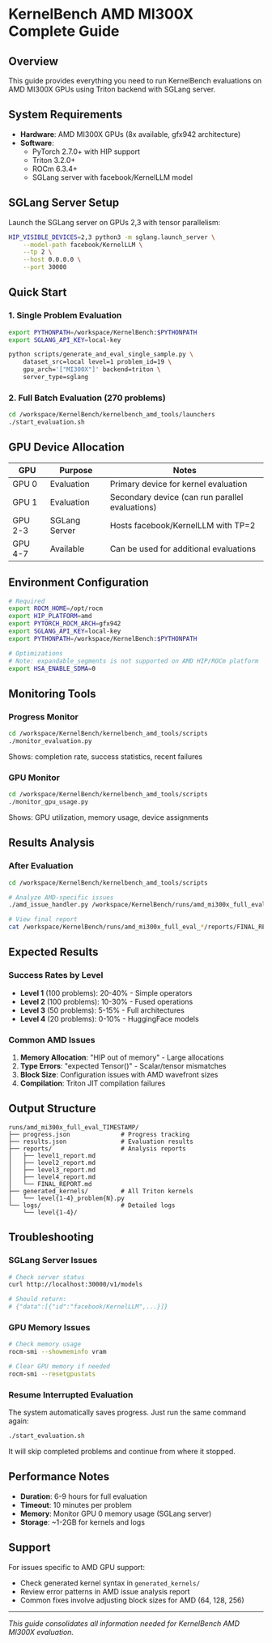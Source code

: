 # KernelBench AMD MI300X Complete Guide

## Overview

This guide provides everything you need to run KernelBench evaluations on AMD MI300X GPUs using Triton backend with SGLang server.

## System Requirements

- **Hardware**: AMD MI300X GPUs (8x available, gfx942 architecture)
- **Software**: 
  - PyTorch 2.7.0+ with HIP support
  - Triton 3.2.0+
  - ROCm 6.3.4+
  - SGLang server with facebook/KernelLLM model

## SGLang Server Setup

Launch the SGLang server on GPUs 2,3 with tensor parallelism:
```bash
HIP_VISIBLE_DEVICES=2,3 python3 -m sglang.launch_server \
    --model-path facebook/KernelLLM \
    --tp 2 \
    --host 0.0.0.0 \
    --port 30000
```

## Quick Start

### 1. Single Problem Evaluation
```bash
export PYTHONPATH=/workspace/KernelBench:$PYTHONPATH
export SGLANG_API_KEY=local-key

python scripts/generate_and_eval_single_sample.py \
    dataset_src=local level=1 problem_id=19 \
    gpu_arch='["MI300X"]' backend=triton \
    server_type=sglang
```

### 2. Full Batch Evaluation (270 problems)
```bash
cd /workspace/KernelBench/kernelbench_amd_tools/launchers
./start_evaluation.sh
```

## GPU Device Allocation

| GPU | Purpose | Notes |
|-----|---------|-------|
| GPU 0 | Evaluation | Primary device for kernel evaluation |
| GPU 1 | Evaluation | Secondary device (can run parallel evaluations) |
| GPU 2-3 | SGLang Server | Hosts facebook/KernelLLM with TP=2 |
| GPU 4-7 | Available | Can be used for additional evaluations |

## Environment Configuration

```bash
# Required
export ROCM_HOME=/opt/rocm
export HIP_PLATFORM=amd
export PYTORCH_ROCM_ARCH=gfx942
export SGLANG_API_KEY=local-key
export PYTHONPATH=/workspace/KernelBench:$PYTHONPATH

# Optimizations
# Note: expandable_segments is not supported on AMD HIP/ROCm platform
export HSA_ENABLE_SDMA=0
```

## Monitoring Tools

### Progress Monitor
```bash
cd /workspace/KernelBench/kernelbench_amd_tools/scripts
./monitor_evaluation.py
```
Shows: completion rate, success statistics, recent failures

### GPU Monitor
```bash
cd /workspace/KernelBench/kernelbench_amd_tools/scripts
./monitor_gpu_usage.py
```
Shows: GPU utilization, memory usage, device assignments

## Results Analysis

### After Evaluation
```bash
cd /workspace/KernelBench/kernelbench_amd_tools/scripts

# Analyze AMD-specific issues
./amd_issue_handler.py /workspace/KernelBench/runs/amd_mi300x_full_eval_*/

# View final report
cat /workspace/KernelBench/runs/amd_mi300x_full_eval_*/reports/FINAL_REPORT.md
```

## Expected Results

### Success Rates by Level
- **Level 1** (100 problems): 20-40% - Simple operators
- **Level 2** (100 problems): 10-30% - Fused operations  
- **Level 3** (50 problems): 5-15% - Full architectures
- **Level 4** (20 problems): 0-10% - HuggingFace models

### Common AMD Issues
1. **Memory Allocation**: "HIP out of memory" - Large allocations
2. **Type Errors**: "expected Tensor()" - Scalar/tensor mismatches
3. **Block Size**: Configuration issues with AMD wavefront sizes
4. **Compilation**: Triton JIT compilation failures

## Output Structure

```
runs/amd_mi300x_full_eval_TIMESTAMP/
├── progress.json              # Progress tracking
├── results.json               # Evaluation results
├── reports/                   # Analysis reports
│   ├── level1_report.md
│   ├── level2_report.md
│   ├── level3_report.md
│   ├── level4_report.md
│   └── FINAL_REPORT.md
├── generated_kernels/         # All Triton kernels
│   └── level{1-4}_problem{N}.py
└── logs/                      # Detailed logs
    └── level{1-4}/
```

## Troubleshooting

### SGLang Server Issues
```bash
# Check server status
curl http://localhost:30000/v1/models

# Should return:
# {"data":[{"id":"facebook/KernelLLM",...}]}
```

### GPU Memory Issues
```bash
# Check memory usage
rocm-smi --showmeminfo vram

# Clear GPU memory if needed
rocm-smi --resetgpustats
```

### Resume Interrupted Evaluation
The system automatically saves progress. Just run the same command again:
```bash
./start_evaluation.sh
```
It will skip completed problems and continue from where it stopped.

## Performance Notes

- **Duration**: 6-9 hours for full evaluation
- **Timeout**: 10 minutes per problem
- **Memory**: Monitor GPU 0 memory usage (SGLang server)
- **Storage**: ~1-2GB for kernels and logs

## Support

For issues specific to AMD GPU support:
- Check generated kernel syntax in `generated_kernels/`
- Review error patterns in AMD issue analysis report
- Common fixes involve adjusting block sizes for AMD (64, 128, 256)

---
*This guide consolidates all information needed for KernelBench AMD MI300X evaluation.*